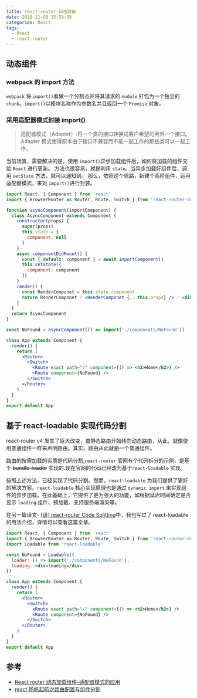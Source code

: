 ```yaml
---
title: react-router-动态路由
date: 2018-11-08 15:59:59
categories: React
tags: 
  - React
  - react-router
---
```


## 动态组件

### webpack 的 import 方法

`webpack` 将 `import()`看做一个分割点并将其请求的 `module` 打包为一个独立的 `chunk`。`import()`以模块名称作为参数名并且返回一个 `Promise` 对象。

### 采用适配器模式封装 import()

> 适配器模式（Adapter）:将一个类的接口转换成客户希望的另外一个接口。Adapter 模式使得原本由于接口不兼容而不能一起工作的那些类可以一起工作。

当前场景，需要解决的是，使用 `import()`异步加载组件后，如何将加载的组件交给 `React` 进行更新。
方法也很容易，就是利用 `state`。当异步加载好组件后，调用 `setState` 方法，就可以通知到。
那么，依照这个思路，新建个高阶组件，运用适配器模式，来对 `import()`进行封装。

```jsx
import React, { Component } from 'react'
import { BrowserRouter as Router, Route, Switch } from 'react-router-dom'

function asyncComponent(importComponent) {
  class AsyncComponent extends Component {
    constructor(props) {
      super(props)
      this.state = {
        component: null
      }
    }
    async componentDidMount() {
      const { default: component } = await importComponent()
      this.setState({
        component: component
      })
    }
    render() {
      const RenderComponet = this.state.component
      return RenderComponet ? <RenderComponet {...this.props} /> : <div>loading...</div>
    }
  }
  return AsyncComponent
}

const NoFound = asyncComponent(() => import('./components/NoFound'))

class App extends Component {
  render() {
    return (
      <Router>
        <Switch>
          <Route exact path="/" component={() => <h2>Home</h2>} />
          <Route component={NoFound} />
        </Switch>
      </Router>
    )
  }
}
export default App
```

## 基于 react-loadable 实现代码分割

react-router v4 发生了巨大改变，由静态路由开始转向动态路由，从此，就像使用普通组件一样来声明路由。其实，路由从此就是一个普通组件。

路由的按需加载的实质是代码分割,`react-router` 官网有个代码拆分的示例，是基于 ~~bundle-loader~~ 实现的.现在官网的代码已经改为基于`react-loadable` 实现。

按照上述方法，已经实现了代码分割。然而，`react-loadable` 为我们提供了更好的解决方案。`react-loadable` 核心实现原理也是通过 `dynamic import` 来实现组件的异步加载。在此基础上，它提供了更为强大的功能，如根据延迟时间确定是否显示 `loading` 组件、预加载、支持服务端渲染等。

在另一篇译文- [[译] react-router Code Splitting](https://gershonv.github.io/2018/11/07/react-router-3/)中，我也写过了 react-loadable 的用法介绍，详情可以查看这篇文章。

```jsx
import React, { Component } from 'react'
import { BrowserRouter as Router, Route, Switch } from 'react-router-dom'
import Loadable from 'react-loadable'

const NoFound = Loadable({
  loader: () => import('./components/NoFound'),
  loading: <div>loading</div>
})

class App extends Component {
  render() {
    return (
      <Router>
        <Switch>
          <Route exact path="/" component={() => <h2>Home</h2>} />
          <Route component={NoFound} />
        </Switch>
      </Router>
    )
  }
}
export default App
```

## 参考

- [React router 动态加载组件-适配器模式的应用](https://blog.segmentfault.net/a/1190000016362502#articleHeader1)
- [react 扬帆起航之路由配置与组件分割](https://blog.segmentfault.net/a/1190000013589728)
